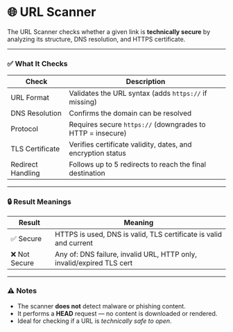# 🌐 URL Scanner

The URL Scanner checks whether a given link is **technically secure** by analyzing its structure, DNS resolution, and HTTPS certificate.

---

### ✅ What It Checks

| Check                    | Description                                                   |
|--------------------------|---------------------------------------------------------------|
| URL Format               | Validates the URL syntax (adds `https://` if missing)         |
| DNS Resolution           | Confirms the domain can be resolved                           |
| Protocol                 | Requires secure `https://` (downgrades to HTTP = insecure)    |
| TLS Certificate          | Verifies certificate validity, dates, and encryption status   |
| Redirect Handling        | Follows up to 5 redirects to reach the final destination      |

---

### 🔒 Result Meanings

| Result             | Meaning                                                               |
|--------------------|-----------------------------------------------------------------------|
| ✅ Secure          | HTTPS is used, DNS is valid, TLS certificate is valid and current     |
| ❌ Not Secure      | Any of: DNS failure, invalid URL, HTTP only, invalid/expired TLS cert |

---

### ⚠ Notes

- The scanner **does not** detect malware or phishing content.
- It performs a **HEAD** request — no content is downloaded or rendered.
- Ideal for checking if a URL is *technically safe to open*.

